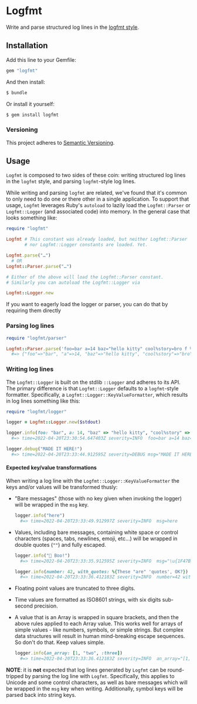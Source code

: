 # Logfmt

Write and parse structured log lines in the [logfmt style][logfmt-blog].

## Installation

Add this line to your Gemfile:

```ruby
gem "logfmt"
```

And then install:

```bash
$ bundle
```

Or install it yourself:

```bash
$ gem install logfmt
```

### Versioning

This project adheres to [Semantic Versioning][semver].

## Usage

`Logfmt` is composed to two sides of these coin: writing structured log lines in the `logfmt` style, and parsing `logfmt`-style log lines.

While writing and parsing `logfmt` are related, we've found that it's common to only need to do one or there other in a single application.
To support that usage, `Logfmt` leverages Ruby's `autoload` to lazily load the `Logfmt::Parser` or `Logfmt::Logger` (and associated code) into memory.
In the general case that looks something like:

```ruby
require "logfmt"

Logfmt # This constant was already loaded, but neither Logfmt::Parser
       # nor Logfmt::Logger constants are loaded. Yet.

Logfmt.parse("…")
  # OR
Logfmt::Parser.parse("…")

# Either of the above will load the Logfmt::Parser constant.
# Similarly you can autoload the Logfmt::Logger via

Logfmt::Logger.new
```

If you want to eagerly load the logger or parser, you can do that by requiring them directly

### Parsing log lines

```ruby
require "logfmt/parser"

Logfmt::Parser.parse('foo=bar a=14 baz="hello kitty" cool%story=bro f %^asdf')
  #=> {"foo"=>"bar", "a"=>14, "baz"=>"hello kitty", "cool%story"=>"bro", "f"=>true, "%^asdf"=>true}
```

### Writing log lines

The `Logfmt::Logger` is built on the stdlib `::Logger` and adheres to its API.
The primary difference is that `Logfmt::Logger` defaults to a `logfmt`-style formatter.
Specifically, a `Logfmt::Logger::KeyValueFormatter`, which results in log lines something like this:

```ruby
require "logfmt/logger"

logger = Logfmt::Logger.new($stdout)

logger.info(foo: "bar", a: 14, "baz" => "hello kitty", "cool%story" => "bro", f: true, "%^asdf" => true)
  #=> time=2022-04-20T23:30:54.647403Z severity=INFO  foo=bar a=14 baz="hello kitty" cool%story=bro f %^asdf

logger.debug("MADE IT HERE!")
  #=> time=2022-04-20T23:33:44.912595Z severity=DEBUG msg="MADE IT HERE!"
```

#### Expected key/value transformations

When writing a log line with the `Logfmt::Logger::KeyValueFormatter` the keys and/or values will be transformed thusly:

* "Bare messages" (those with no key given when invoking the logger) will be wrapped in the `msg` key.

    ```ruby
    logger.info("here")
      #=> time=2022-04-20T23:33:49.912997Z severity=INFO  msg=here
    ```

* Values, including bare messages, containing white space or control characters (spaces, tabs, newlines, emoji, etc…) will be wrapped in double quotes (`""`) and fully escaped.

    ```ruby
    logger.info("👻 Boo!")
      #=> time=2022-04-20T23:33:35.912595Z severity=INFO  msg="\u{1F47B} Boo!"

    logger.info(number: 42, with_quotes: %{These "are" 'quotes', OK?})
      #=> time=2022-04-20T23:33:36.412183Z severity=INFO  number=42 with_quotes="These \"are\" 'quotes', OK?"
    ```

* Floating point values are truncated to three digits.

* Time values are formatted as ISO8601 strings, with six digits sub-second precision.

* A value that is an Array is wrapped in square brackets, and then the above rules applied to each Array value.
  This works well for arrays of simple values - like numbers, symbols, or simple strings.
  But complex data structures will result in human mind-breaking escape sequences.
  So don't do that.
  Keep values simple.

  ```ruby
  logger.info(an_array: [1, "two", :three])
    #=> time=2022-04-20T23:33:36.412183Z severity=INFO  an_array="[1, two, three]"
  ```

**NOTE**: it is **not** expected that log lines generated by `Logfmt` can be round-tripped by parsing the log line with `Logfmt`.
Specifically, this applies to Unicode and some control characters, as well as bare messages which will be wrapped in the `msg` key when writing.
Additionally, symbol keys will be parsed back into string keys.

[logfmt-blog]: https://brandur.org/logfmt "Structured log lines with key/value pairs"
[semver]: https://semver.org/spec/v2.0.0.html "Semantic Versioning 2.0.0"
